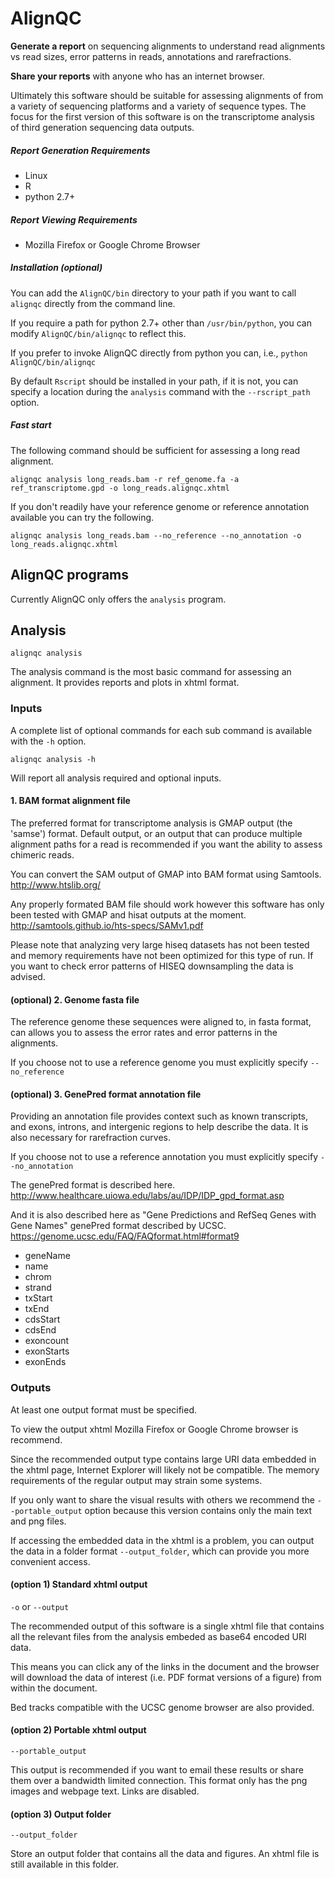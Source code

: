 # AlignQC
**Generate a report** on sequencing alignments to understand read alignments vs read sizes, error patterns in reads, annotations and rarefractions.

**Share your reports** with anyone who has an internet browser.

Ultimately this software should be suitable for assessing alignments of from a variety of sequencing platforms and a variety of sequence types.  The focus for the first version of this software is on the transcriptome analysis of third generation sequencing data outputs.

##### Report Generation Requirements
- Linux
- R
- python 2.7+

##### Report Viewing Requirements
- Mozilla Firefox or Google Chrome Browser

##### Installation (optional)

You can add the `AlignQC/bin` directory to your path if you want to call `alignqc` directly from the command line.

If you require a path for python 2.7+ other than `/usr/bin/python`, you can modify `AlignQC/bin/alignqc` to reflect this.

If you prefer to invoke AlignQC directly from python you can, i.e., `python AlignQC/bin/alignqc`

By default `Rscript` should be installed in your path, if it is not, you can specify a location during the `analysis` command with the `--rscript_path` option.

##### Fast start
The following command should be sufficient for assessing a long read alignment.

`alignqc analysis long_reads.bam -r ref_genome.fa -a ref_transcriptome.gpd -o long_reads.alignqc.xhtml`

If you don't readily have your reference genome or reference annotation available you can try the following.

`alignqc analysis long_reads.bam --no_reference --no_annotation -o long_reads.alignqc.xhtml`

## AlignQC programs
Currently AlignQC only offers the `analysis` program.

## Analysis
`alignqc analysis`

The analysis command is the most basic command for assessing an alignment.  It provides reports and plots in xhtml format.

### Inputs
A complete list of optional commands for each sub command is available with the `-h` option.

`alignqc analysis -h` 

Will report all analysis required and optional inputs.

#### 1. BAM format alignment file
The preferred format for transcriptome analysis is GMAP output (the 'samse') format.  Default output, or an output that can produce multiple alignment paths for a read is recommended if you want the ability to assess chimeric reads.

You can convert the SAM output of GMAP into BAM format using Samtools.
http://www.htslib.org/

Any properly formated BAM file should work however this software has only been tested with GMAP and hisat outputs at the moment.  
http://samtools.github.io/hts-specs/SAMv1.pdf

Please note that analyzing very large hiseq datasets has not been tested and memory requirements have not been optimized for this type of run.  If you want to check error patterns of HISEQ downsampling the data is advised.

#### (optional) 2. Genome fasta file
The reference genome these sequences were aligned to, in fasta format, can allows you to assess the error rates and error patterns in the alignments.

If you choose not to use a reference genome you must explicitly specify `--no_reference`

#### (optional) 3. GenePred format annotation file
Providing an annotation file provides context such as known transcripts, and exons, introns, and intergenic regions to help describe the data.  It is also necessary for rarefraction curves.

If you choose not to use a reference annotation you must explicitly specify `--no_annotation`

The genePred format is described here.
http://www.healthcare.uiowa.edu/labs/au/IDP/IDP_gpd_format.asp

And it is also described here as "Gene Predictions and RefSeq Genes with Gene Names" genePred format described by UCSC.
https://genome.ucsc.edu/FAQ/FAQformat.html#format9

- geneName
- name
- chrom
- strand
- txStart
- txEnd
- cdsStart
- cdsEnd
- exoncount
- exonStarts
- exonEnds

### Outputs
At least one output format must be specified.

To view the output xhtml Mozilla Firefox or Google Chrome browser is recommend.

Since the recommended output type contains large URI data embedded in the xhtml page, Internet Explorer will likely not be compatible.  The memory requirements of the regular output may strain some systems.

If you only want to share the visual results with others we recommend the `--portable_output` option because this version contains only the main text and png files.

If accessing the embedded data in the xhtml is a problem, you can output the data in a folder format `--output_folder`, which can provide you more convenient access.


#### (option 1) Standard xhtml output
`-o` or `--output`

The recommended output of this software is a single xhtml file that contains all the relevant files from the analysis embeded as base64 encoded URI data.  

This means you can click any of the links in the document and the browser will download the data of interest (i.e. PDF format versions of a figure) from within the document.

Bed tracks compatible with the UCSC genome browser are also provided.

#### (option 2) Portable xhtml output
`--portable_output`

This output is recommended if you want to email these results or share them over a bandwidth limited connection.  This format only has the png images and webpage text.  Links are disabled.

#### (option 3) Output folder
`--output_folder`

Store an output folder that contains all the data and figures.  An xhtml file is still available in this folder.




